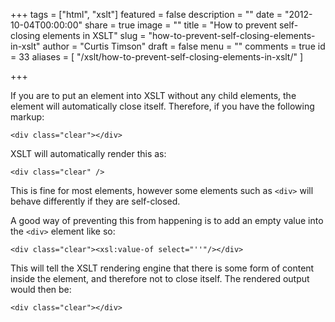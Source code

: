+++
tags = ["html", "xslt"]
featured = false
description = ""
date = "2012-10-04T00:00:00"
share = true
image = ""
title = "How to prevent self-closing elements in XSLT"
slug = "how-to-prevent-self-closing-elements-in-xslt"
author = "Curtis Timson"
draft = false
menu = ""
comments = true
id = 33
aliases = [
    "/xslt/how-to-prevent-self-closing-elements-in-xslt/"
]

+++

If you are to put an element into XSLT without any child elements, the element will automatically close itself. Therefore, if you have the following markup:

~~~~
<div class="clear"></div>
~~~~

XSLT will automatically render this as:

~~~~
<div class="clear" />
~~~~

This is fine for most elements, however some elements such as `<div>` will behave differently if they are self-closed.

A good way of preventing this from happening is to add an empty value into the `<div>` element like so:

~~~~
<div class="clear"><xsl:value-of select="''"/></div>
~~~~

This will tell the XSLT rendering engine that there is some form of content inside the element, and therefore not to close itself. The rendered output would then be:

~~~~
<div class="clear"></div>
~~~~
